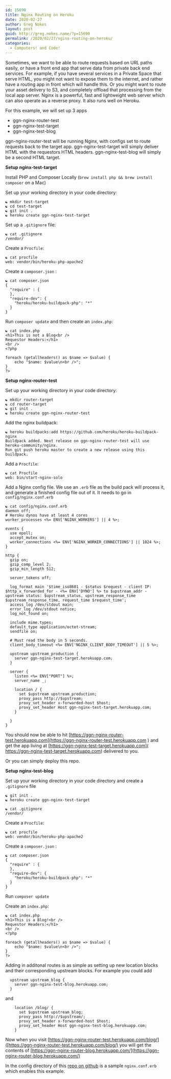 ```yaml
---
id: 15690
title: Nginx Routing on Heroku
date: 2020-02-27
author: Greg Nokes
layout: post
guid: http://greg.nokes.name/?p=15690
permalink: /2020/02/27/nginx-routing-on-heroku/
categories:
  - Computers! and Code!
---
```



Sometimes, we want to be able to route requests based on URL paths easily, or have a front end app that serve data from private back end services. For example, if you have several services in a Private Space that serve HTML, you might not want to expose them to the internet, and rather have a routing app in front which will handle this. Or you might want to route your asset delivery to S3, and completely offload that processing from the local app server. Nginx is a powerful, fast and lightweight web server which can also operate as a reverse proxy. It also runs well on Heroku.

For this example, we will set up 3 apps

* ggn-nginx-router-test
* ggn-nginx-test-target
* ggn-nginx-test-blog

ggn-nginx-router-test will be running Nginx, with configs set to route requests back to the target app.
ggn-nginx-test-target will simply deliver HTML with the requestors HTML headers.
ggn-nginx-test-blog will simply be a second HTML target.

**Setup nginx-test-target**

Install PHP and Composer Locally (`brew install php && brew install composer` on a Mac) 

Set up your working directory in your code directory:

```
☯ mkdir test-target
☯ cd test-target
☯ git init .
☯ heroku create ggn-nginx-test-target
```

Set up a `.gitignore` file:

```
☯ cat .gitignore 
/vendor/
```

Create a `Procfile`:

```
☯ cat procfile
web: vendor/bin/heroku-php-apache2
```

Create a `composer.json` :

```
☯ cat composer.json 
{
  "require" : {
  },
  "require-dev": {
    "heroku/heroku-buildpack-php": "*"
  }
}
```

Run `composer update` and then create an `index.php`:

```
☯ cat index.php 
<h1>This is not a Blog<br />
Requestor Headers:</h1>
<br />
<?php 

foreach (getallheaders() as $name => $value) {
    echo "$name: $value\n<br />";
}
?>
```

**Setup nginx-router-test**

Set up your working directory in your code directory:

```
☯ mkdir router-target
☯ cd router-target
☯ git init .
☯ heroku create ggn-nginx-router-test
```

Add the nginx buildpack:

```
☯ heroku buildpacks:add https://github.com/heroku/heroku-buildpack-nginx
Buildpack added. Next release on ggn-nginx-router-test will use heroku-community/nginx.
Run git push heroku master to create a new release using this buildpack.
```

Add a `Procfile`:

```
☯ cat Procfile
web: bin/start-nginx-solo
```

Add a Nginx config file. We use an `.erb` file as the build pack will process it, and generate a finished config file out of it. It needs to go in `config/nginx.conf.erb`

```
☯ cat config/nginx.conf.erb 
daemon off;
# Heroku dynos have at least 4 cores
worker_processes <%= ENV['NGINX_WORKERS'] || 4 %>;

events {
  use epoll;
  accept_mutex on;
  worker_connections <%= ENV['NGINX_WORKER_CONNECTIONS'] || 1024 %>;
}

http {
  gzip on;
  gzip_comp_level 2;
  gzip_min_length 512;

  server_tokens off;
  
  log_format main '$time_iso8601 - $status $request - client IP: $http_x_forwarded_for - <%= ENV['DYNO'] %> to $upstream_addr - upstream status: $upstream_status, upstream_response_time $upstream_response_time, request_time $request_time';
  access_log /dev/stdout main;
  error_log /dev/stdout notice;
  log_not_found on;

  include mime.types;
  default_type application/octet-stream;
  sendfile on;

  # Must read the body in 5 seconds.
  client_body_timeout <%= ENV['NGINX_CLIENT_BODY_TIMEOUT'] || 5 %>;

  upstream upstream_production {
    server ggn-nginx-test-target.herokuapp.com;
  }

  server {
    listen <%= ENV["PORT"] %>;
    server_name _;

    location / {
      set $upstream upstream_production;
      proxy_pass http://$upstream;
      proxy_set_header x-forwarded-host $host;
      proxy_set_header Host ggn-nginx-test-target.herokuapp.com;
    }

  }
}
```

You should now be able to hit [https://ggn-nginx-router-test.herokuapp.com](https://ggn-nginx-router-test.herokuapp.com ) and get the app living at [https://ggn-nginx-test-target.herokuapp.com]( https://ggn-nginx-test-target.herokuapp.com) delivered to you.

Or you can simply deploy this repo.

**Setup nginx-test-blog**

Set up your working directory in your code directory and create a `.gitignore` file

```
☯ git init .
☯ heroku create ggn-nginx-test-target
```

```
☯ cat .gitignore 
/vendor/
```

Create a `Procfile`:

```
☯ cat procfile
web: vendor/bin/heroku-php-apache2
```

Create a `composer.json` :

```
☯ cat composer.json 
{
  "require" : {
  },
  "require-dev": {
    "heroku/heroku-buildpack-php": "*"
  }
}
```

Run `composer update`

Create an `index.php`:

```
☯ cat index.php 
<h1>This is a Blog!<br />
Requestor Headers:</h1>
<br />
<?php 

foreach (getallheaders() as $name => $value) {
    echo "$name: $value\n<br />";
}
?>
```

Adding in additonal routes is as simple as setting up new location blocks and their corresponding upstream blocks. For example you could add

```
  upstream upstream_blog {
    server ggn-nginx-test-blog.herokuapp.com;
  }
```

and

```
    location /blog/ {
      set $upstream upstream_blog;
      proxy_pass http://$upstream/;
      proxy_set_header x-forwarded-host $host;
      proxy_set_header Host ggn-nginx-test-blog.herokuapp.com;
    }
```

Now when you visit [https://ggn-nginx-router-test.herokuapp.com/blog/]([https://ggn-nginx-router-test.herokuapp.com/blog/) you will get the contents of [https://ggn-nginx-router-blog.herokuapp.com/](https://ggn-nginx-router-blog.herokuapp.com/)

In the config directory of this [repo on github](https://github.com/tsykoduk/Heroku-Nginx-Reverse-Proxy) is a sample `nginx.conf.erb` which enables this example.
